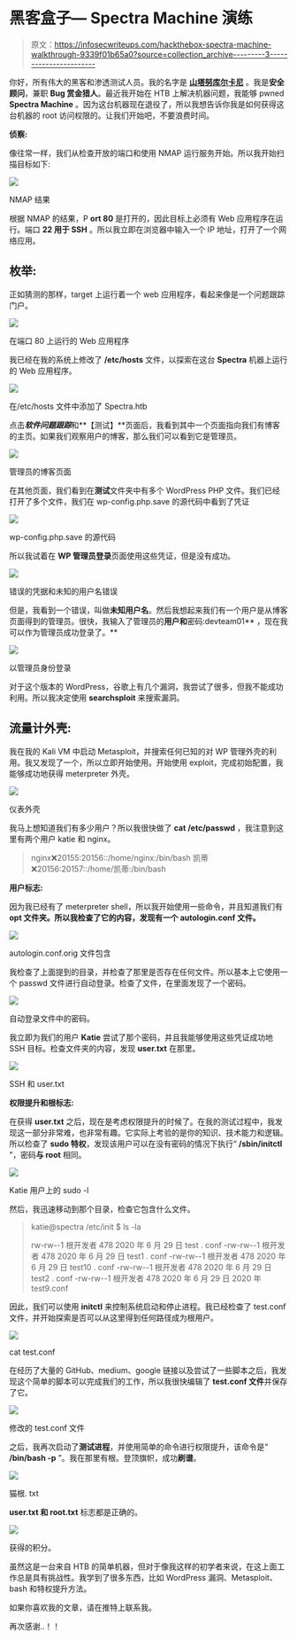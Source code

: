 # 黑客盒子— Spectra Machine 演练

> 原文：<https://infosecwriteups.com/hackthebox-spectra-machine-walkthrough-9339f01b65a0?source=collection_archive---------3----------------------->

你好，所有伟大的黑客和渗透测试人员。我的名字是 [**山塔努库尔卡尼**](https://twitter.com/0xShantanuKul) 。我是**安全顾问**，兼职 **Bug 赏金猎人**。最近我开始在 HTB 上解决机器问题，我能够 pwned **Spectra Machine** 。因为这台机器现在退役了，所以我想告诉你我是如何获得这台机器的 root 访问权限的。让我们开始吧，不要浪费时间。

**侦察:**

像往常一样，我们从检查开放的端口和使用 NMAP 运行服务开始。所以我开始扫描目标如下:

![](img/776a48e46c72d62087b014df5f88f594.png)

NMAP 结果

根据 NMAP 的结果，P **ort 80** 是打开的，因此目标上必须有 Web 应用程序在运行。端口 **22 用于 SSH** 。所以我立即在浏览器中输入一个 IP 地址，打开了一个网络应用。

## 枚举:

正如猜测的那样，target 上运行着一个 web 应用程序，看起来像是一个问题跟踪门户。

![](img/cd318dc4b858a652e8a51c50114f05d0.png)

在端口 80 上运行的 Web 应用程序

我已经在我的系统上修改了 **/etc/hosts** 文件，以探索在这台 **Spectra** 机器上运行的 Web 应用程序。

![](img/2618b163f228c38b1ee9d28806f3fee8.png)

在/etc/hosts 文件中添加了 Spectra.htb

点击***软件问题跟踪***和**【测试】**页面后，我看到其中一个页面指向我们有博客的主页。如果我们观察用户的博客，那么我们可以看到它是管理员。

![](img/f70d9bfecd214d734c35dab84323bbff.png)

管理员的博客页面

在其他页面，我们看到在**测试**文件夹中有多个 WordPress PHP 文件。我们已经打开了多个文件，我们在 wp-config.php.save 的源代码中看到了凭证

![](img/a2dd3bf0ff72e9adc4606e6e5846815d.png)

wp-config.php.save 的源代码

所以我试着在 **WP 管理员登录**页面使用这些凭证，但是没有成功。

![](img/57dce7a5cc8b93bb438dc45353c98e3e.png)

错误的凭据和未知的用户名错误

但是，我看到一个错误，叫做**未知用户名**。然后我想起来我们有一个用户是从博客页面得到的管理员。很快，我输入了管理员的**用户和**密码:devteam01** ，现在我可以作为管理员成功登录了。**

![](img/ca23783cb344bbaddbc5d3c5db218734.png)

以管理员身份登录

对于这个版本的 WordPress，谷歌上有几个漏洞，我尝试了很多，但我不能成功利用。所以我决定使用 **searchsploit** 来搜索漏洞。

## 流量计外壳:

我在我的 Kali VM 中启动 Metasploit，并搜索任何已知的对 WP 管理外壳的利用。我又发现了一个，所以立即开始使用。开始使用 exploit，完成初始配置，我能够成功地获得 meterpreter 外壳。

![](img/124a8c81d71b454c0077656158ec9d89.png)

仪表外壳

我马上想知道我们有多少用户？所以我很快做了 **cat /etc/passwd** ，我注意到这里有两个用户 katie 和 nginx。

> nginx:x:20155:20156::/home/nginx:/bin/bash
> 凯蒂:x:20156:20157::/home/凯蒂:/bin/bash

**用户标志:**

因为我已经有了 meterpreter shell，所以我开始使用一些命令，并且知道我们有 **opt 文件夹。所以我检查了它的内容，发现有一个 autologin.conf 文件。**

![](img/7c547e284fa650f5dce17a3bcd47ce70.png)

autologin.conf.orig 文件包含

我检查了上面提到的目录，并检查了那里是否存在任何文件。所以基本上它使用一个 passwd 文件进行自动登录。检查了文件，在里面发现了一个密码。

![](img/e8ca7647ac2777205900d20c78948026.png)

自动登录文件中的密码。

我立即为我们的用户 **Katie** 尝试了那个密码，并且我能够使用这些凭证成功地 SSH 目标。检查文件夹的内容，发现 **user.txt** 在那里。

![](img/78d857874e992ccbbe7dd98214eae256.png)

SSH 和 user.txt

**权限提升和根标志:**

在获得 **user.txt** 之后，现在是考虑权限提升的时候了。在我的测试过程中，我发现这一部分非常难，也非常有趣。它实际上考验的是你的知识、技术能力和逻辑。所以检查了 **sudo 特权**，发现该用户可以在没有密码的情况下执行“ **/sbin/initctl** ”，密码**与 root** 相同。

![](img/2316bdaa7248e214160c031927c5a711.png)

Katie 用户上的 sudo -l

然后，我迅速移动到那个目录，检查它包含什么文件。

> katie@spectra /etc/init $ ls -la
> 
> rw-rw--1 根开发者 478 2020 年 6 月 29 日 test . conf
> -rw-rw--1 根开发者 478 2020 年 6 月 29 日 test1 . conf
> -rw-rw--1 根开发者 478 2020 年 6 月 29 日 test10 . conf
> -rw-rw--1 根开发者 478 2020 年 6 月 29 日 test2 . conf
> -rw-rw--1 根开发者 478 2020 年 6 月 29 日 2020 年 test9.conf

因此，我们可以使用 **initctl** 来控制系统启动和停止进程。我已经检查了 test.conf 文件，并开始探索是否可以从这里得到任何路径成为根用户。

![](img/1f6157bf201c93557ce352d3f4ca5072.png)

cat test.conf

在经历了大量的 GitHub、medium、google 链接以及尝试了一些脚本之后，我发现这个简单的脚本可以完成我们的工作，所以我很快编辑了 **test.conf 文件**并保存了它。

![](img/b2b1fdf606d025c1b70defdb3f0c013b.png)

修改的 test.conf 文件

之后，我再次启动了**测试进程**，并使用简单的命令进行权限提升，该命令是“ **/bin/bash -p** ”。我在那里有根。登顶旗帜，成功**刷谱**。

![](img/c67319dfad25a79c73f242112c28d198.png)

猫根. txt

**user.txt 和 root.txt** 标志都是正确的。

![](img/d34f3d3d1d75f970cc00f1a6afc1c0d4.png)

获得的积分。

虽然这是一台来自 HTB 的简单机器，但对于像我这样的初学者来说，在这上面工作总是具有挑战性。我学到了很多东西，比如 WordPress 漏洞、Metasploit、bash 和特权提升方法。

如果你喜欢我的文章，请在推特上联系我。

再次感谢..！！
